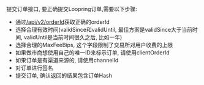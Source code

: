 提交订单接口, 要正确提交Loopring订单,需要以下步骤:
- 通过[/api/v2/orderId](./getNextOrderId.md)获取正确的orderId
- 选择合理有效时间(validSince和validUntil, 最佳方案是validSince大于当前时间, validUntil是当前时间很久之后, 比如一年)
- 选择合理的MaxFeeBips, 这个字段限制了交易所对用户收费的上限
- 如果做市商想使用自己的唯一ID来标示订单, 请使用clientOrderId
- 如果订单是有渠道来源的, 请使用channelId
- 对订单进行签名
- 提交订单, 确认返回的结果包含订单Hash
